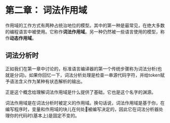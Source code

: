 # 第二章： 词法作用域

作用域的工作方式有两种占统治地位的模型。其中的第一种是最常见，在绝大多数的编程语言中被使用。它称作**词法作用域**。另一种仍然被一些语言使用的模型，称作**动态作用域**。

## 词法分析时 

正如我们在第一章中讨论的，标准语言编译器的第一个传统步骤称为词法分析(也就是分词)。如果你回忆一下，词法分析处理是检查一串源代码字符，并给token赋予语法含义作为某种有状态解析的输出。

正是这个概念给理解词法作用域是什么提供了基础，它也是这个名字的渊源。

词法作用域是在词法分析时被定义的作用域。换句话说，词法作用域是基于你，在编写程序时，变量和作用域的块儿在何处被编写决定的，因此它在词法分析器处理你的代码时(基本上)是固定不变的。
